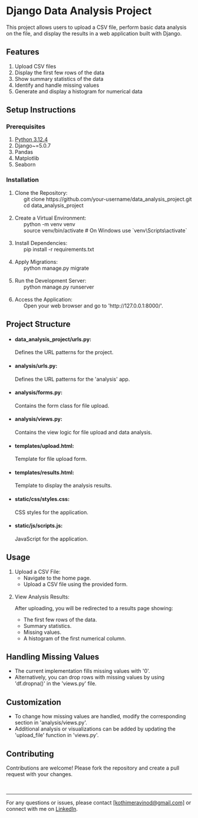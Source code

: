 <h1>Django Data Analysis Project</h1>
<p>This project allows users to upload a CSV file, perform basic data analysis on the file, and display the results in a web application built with Django.</p>

<h2>Features</h2>
<ol>
    <li>Upload CSV files</li>
    <li>Display the first few rows of the data</li>
    <li>Show summary statistics of the data</li>
    <li>Identify and handle missing values</li>
    <li>Generate and display a histogram for numerical data</li>
</ol>

<h2>Setup Instructions</h2>
<h3>Prerequisites</h3>
<ol>
    <li><a href="https://www.python.org/downloads/">Python 3.12.4</a></li>
    <li>Django~=5.0.7</li>
    <li>Pandas</li>
    <li>Matplotlib</li>
    <li>Seaborn</li>
</ol>

<h3>Installation</h3>
<ol>
    <li>Clone the Repository:
    <ul>git clone https://github.com/your-username/data_analysis_project.git</ul>
    <ul>cd data_analysis_project</ul></li>
    <br>
    <li>Create a Virtual Environment:
    <ul>python -m venv venv</ul>
    <ul>source venv/bin/activate   # On Windows use `venv\Scripts\activate`</ul></li>
    <br>
    <li>Install Dependencies:
    <ul>pip install -r requirements.txt
    </ul></li>
    <br>
    <li>Apply Migrations:
    <ul>python manage.py migrate</ul></li>
    <br>
    <li>Run the Development Server:
    <ul>python manage.py runserver</ul></li>
    <br>
    <li>Access the Application:
    <ul>Open your web browser and go to 'http://127.0.0.1:8000/'.
    </ul></li>
</ol>

<h2>Project Structure</h2>
<ul>
    <li><h4>data_analysis_project/urls.py:</h4>Defines the URL patterns for the project.</li>
    <li><h4>analysis/urls.py:</h4>Defines the URL patterns for the 'analysis' app.</li>
    <li><h4>analysis/forms.py:</h4>Contains the form class for file upload.</li>
    <li><h4>analysis/views.py:</h4>Contains the view logic for file upload and data analysis.</li>
    <li><h4>templates/upload.html:</h4>Template for file upload form.</li>
    <li><h4>templates/results.html:</h4>Template to display the analysis results.</li>
    <li><h4>static/css/styles.css:</h4>CSS styles for the application.</li>
    <li><h4>static/js/scripts.js:</h4>JavaScript for the application.</li>
</ul>

<h2>Usage</h2>
<ol>
    <li>Upload a CSV File:
        <ul>
        <li>Navigate to the home page.</li>
        <li>Upload a CSV file using the provided form.</li>
        </ul>
    </li>
    <br>
    <li>View Analysis Results:
        <p>After uploading, you will be redirected to a results page showing:</p>
        <ul>
        <li>The first few rows of the data.</li>
        <li>Summary statistics.</li>
        <li>Missing values.</li>
        <li>A histogram of the first numerical column.</li>
        </ul>
    </li>
</ol>

<h2>Handling Missing Values</h2>
<ul>
    <li>The current implementation fills missing values with '0'.</li>
    <li>Alternatively, you can drop rows with missing values by using 'df.dropna()' in the 'views.py' file.</li>
</ul>

<h2>Customization</h2>
<ul>
    <li>To change how missing values are handled, modify the corresponding section in 'analysis/views.py'.</li>
    <li>Additional analysis or visualizations can be added by updating the 'upload_file' function in 'views.py'.</li>
</ul>

<h2>Contributing</h2>
<p>Contributions are welcome! Please fork the repository and create a pull request with your changes.</p>
<br><hr>
<span>For any questions or issues, please contact <a href="https://mail.google.com/mail/u/0/#starred?compose=new">[kothimeravinod@gmail.com]</a> or connect with me on <a href="www.linkedin.com/in/vinodkothimera">LinkedIn</a>.</span>
